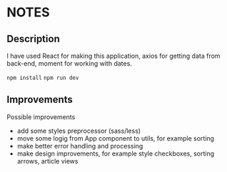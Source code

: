 # NOTES

## Description
I have used React for making this application, axios for getting data from back-end, moment for working with dates.

  `npm install`
  `npm run dev`

## Improvements
Possible improvements
- add some styles preprocessor (sass/less)
- move some logig from App component to utils, for example sorting
- make better error handling and processing
- make design improvements, for example style checkboxes, sorting arrows, article views
